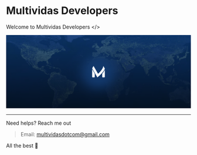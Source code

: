 # Multividas Developers

Welcome to Multividas Developers </>

<img src="./docs/public/images/cover-multividas-blogging-platform-multividas-social-media-blog-multividas-posts-threads-multividas-comments-discussions-multividas-short-texts-multividas-social-blogging.png" alt="multividas blog, multividas social media, multividas microblogging, multividas posts, multividas threads, multividas short texts, multividas comments, multividas discussions, multividas blogging platform, multividas blog community, multividas blog space, multividas social networking, multividas text sharing, multividas social blogging, multividas blog posts, multividas social threads, multividas blog comments, multividas blog conversations, multividas social interactions, multividas micro-content platform, multividas social engagement, multividas blog sharing, multividas blogging community, multividas social platform, multividas online community, multividas digital conversations, multividas social discussions, multividas post sharing, multividas text community, multividas microblog community, multividas social conversations, multividas blog interactions, multividas text interactions, multividas social sharing, multividas blog engagement, multividas social posts, multividas blog space, multividas text community, multividas microblog engagement, multividas social network, multividas blog connections, multividas post community, multividas text platform, multividas blog platform, multividas social media space, multividas blog hub, multividas social hub, multividas post hub, multividas blog sphere, multividas social sphere, multividas text sphere, multividas blog world, multividas social world, multividas post world, multividas blog realm, multividas social realm, multividas post realm, multividas blog kingdom, multividas social kingdom, multividas post kingdom, multividas blog domain, multividas social domain, multividas post domain, multividas blog galaxy, multividas social galaxy, multividas post galaxy, multividas blog universe, multividas social universe, multividas post universe, multividas blog environment, multividas social environment, multividas post environment, multividas blog atmosphere, multividas social atmosphere, multividas post atmosphere, multividas blog ecosystem, multividas social ecosystem, multividas post ecosystem, multividas blog landscape, multividas social landscape, multividas post landscape, multividas blog terrain, multividas social terrain, multividas post terrain, multividas blog habitat, multividas social habitat, multividas post habitat, multividas blog domain, multividas social domain, multividas post domain, multividas blog niche, multividas social niche, multividas post niche, multividas blog corner, multividas social corner, multividas post corner, multividas blog spot, multividas social spot, multividas post spot, multividas blog junction, multividas memes, multividas meme sharing, multividas funny posts, multividas meme community, multividas humor blog, multividas memes and jokes, multividas meme hub, multividas meme world, multividas meme sharing platform, multividas social memes, multividas blog memes, multividas post memes, multividas meme interactions." />

----- 
Need helps? Reach me out

> Email: multividasdotcom@gmail.com

All the best :beer:
